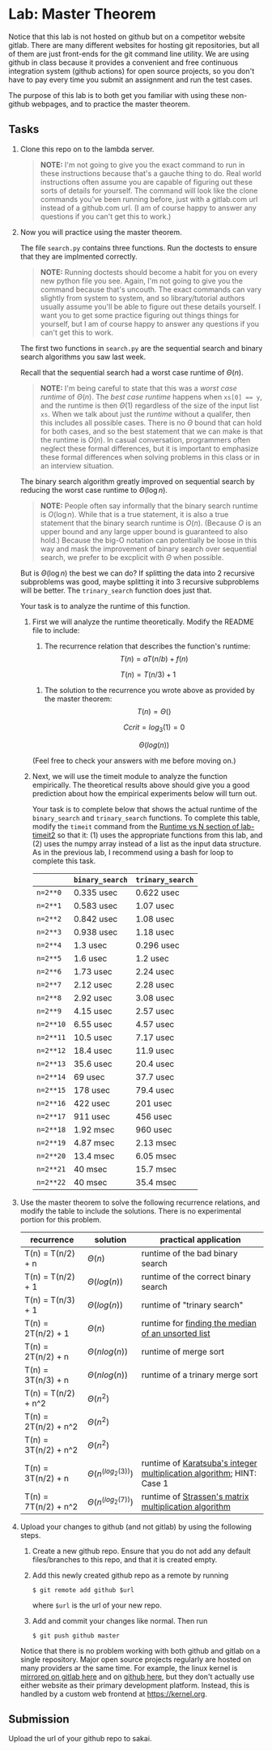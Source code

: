 # Lab: Master Theorem

Notice that this lab is not hosted on github but on a competitor website gitlab.
There are many different websites for hosting git repositories,
but all of them are just front-ends for the git command line utility.
We are using github in class because it provides a convenient and free continuous integration system (github actions) for open source projects,
so you don't have to pay every time you submit an assignment and run the test cases.

The purpose of this lab is to both get you familiar with using these non-github webpages, and to practice the master theorem.

## Tasks

1. Clone this repo on to the lambda server.

    > **NOTE:**
    > I'm not going to give you the exact command to run in these instructions because that's a gauche thing to do.
    > Real world instructions often assume you are capable of figuring out these sorts of details for yourself.
    > The command will look like the clone commands you've been running before, just with a gitlab.com url instead of a github.com url.
    > (I am of course happy to answer any questions if you can't get this to work.)

1. Now you will practice using the master theorem.

    The file `search.py` contains three functions.
    Run the doctests to ensure that they are implmented correctly.

    > **NOTE:**
    > Running doctests should become a habit for you on every new python file you see.
    > Again, I'm not going to give you the command because that's uncouth.
    > The exact commands can vary slightly from system to system,
    > and so library/tutorial authors usually assume you'll be able to figure out these details yourself.
    > I want you to get some practice figuring out things things for yourself,
    > but I am of course happy to answer any questions if you can't get this to work.

    The first two functions in `search.py` are the sequential search and binary search algorithms you saw last week.

    Recall that the sequential search had a worst case runtime of $\Theta(n)$.

    > **NOTE:**
    > I'm being careful to state that this was a *worst case runtime* of $\Theta(n)$.
    > The *best case runtime* happens when `xs[0] == y`,
    > and the runtime is then $\Theta(1)$ regardless of the size of the input list `xs`.
    > When we talk about just the *runtime* without a qualifer,
    > then this includes all possible cases.
    > There is no $\Theta$ bound that can hold for both cases,
    > and so the best statement that we can make is that the runtime is $O(n)$.
    > In casual conversation, programmers often neglect these formal differences,
    > but it is important to emphasize these formal differences when solving problems in this class or in an interview situation.

    The binary search algorithm greatly improved on sequential search by reducing the worst case runtime to $\Theta(\log n)$.

    > **NOTE:**
    > People often say informally that the binary search runtime is $O(\log n)$.
    > While that is a true statement, it is also a true statement that the binary search runtime is $O(n)$.
    > (Because $O$ is an upper bound and any large upper bound is guaranteed to also hold.)
    > Because the big-O notation can potentially be loose in this way and mask the improvement of binary search over sequential search,
    > we prefer to be excplicit with $\Theta$ when possible.

    But is $\Theta(\log n)$ the best we can do?
    If splitting the data into 2 recursive subproblems was good,
    maybe splitting it into 3 recursive subproblems will be better.
    The `trinary_search` function does just that.

    Your task is to analyze the runtime of this function.

    1. First we will analyze the runtime theoretically.
        Modify the README file to include:
    
        1. The recurrence relation that describes the function's runtime:
            $$T(n) = aT(n/b) + f(n)$$
		
		$$T(n) = T(n/3) + 1$$

        1. The solution to the recurrence you wrote above as provided by the master theorem:
            $$T(n) = \Theta()$$

	       $$Ccrit = log_3(1) = 0$$

	      	$$\Theta(log(n))$$

	       
        (Feel free to check your answers with me before moving on.)
    
    1. Next, we will use the timeit module to analyze the function empirically.
        The theoretical results above should give you a good prediction about how the
	empirical experiments below will turn out.

        Your task is to complete below that shows the actual runtime of the
	`binary_search` and `trinary_search` functions.
        To complete this table, modify the `timeit` command from the [Runtime vs N section of
	lab-timeit2](https://github.com/mikeizbicki/lab-timeit2#runtime-vs-n) so that it:
	(1) uses the appropriate functions from this lab, and (2) uses the numpy array instead
	of a list as the input data structure.
        As in the previous lab, I recommend using a bash for loop to complete this task.

        |                | `binary_search`           | `trinary_search`      |
        | -------------- | ------------------------- | --------------------- | 
        | `n=2**0`       |    0.335 usec             |   0.622 usec          |
        | `n=2**1`       |    0.583 usec             |   1.07 usec           |
        | `n=2**2`       |    0.842 usec             |   1.08 usec           |
        | `n=2**3`       |    0.938 usec             |   1.18 usec           |
        | `n=2**4`       |    1.3 usec               |      0.296 usec       |
        | `n=2**5`       |     1.6 usec              |      1.2 usec         |
        | `n=2**6`       |      1.73 usec            |   2.24 usec           |
        | `n=2**7`       |      2.12 usec            |    2.28 usec          |
        | `n=2**8`       |      2.92 usec            |  3.08 usec            |
        | `n=2**9`       |      4.15 usec            |  2.57 usec            |
        | `n=2**10`      |      6.55 usec            |       4.57 usec       |
        | `n=2**11`      |      10.5 usec            |   7.17 usec           |
        | `n=2**12`      |      18.4 usec            |    11.9 usec          |
        | `n=2**13`      |      35.6 usec            |   20.4 usec           |
        | `n=2**14`      |      69 usec              |       37.7 usec       |
        | `n=2**15`      |      178 usec             |     79.4 usec         |
        | `n=2**16`      |        422 usec           |   201 usec            |
        | `n=2**17`      |         911 usec          |  456 usec             |
        | `n=2**18`      |           1.92 msec       |  960 usec             |
        | `n=2**19`      |           4.87 msec       | 2.13 msec             |
        | `n=2**20`      |            13.4 msec      |   6.05 msec           |
        | `n=2**21`      |             40 msec       |  15.7 msec            |
        | `n=2**22`      |              40 msec      | 35.4 msec             |


1. Use the master theorem to solve the following recurrence relations,
    and modify the table to include the solutions.
    There is no experimental portion for this problem.

    | recurrence           | solution                       | practical application                     |
    | -------------------- | ------------------------------ | ----------------------------------------- |
    | T(n) = T(n/2) + n    | $\Theta(       n     )$ | runtime of the bad binary search          |
    | T(n) = T(n/2) + 1    | $\Theta(      log(n)    )$ | runtime of the correct binary search      |
    | T(n) = T(n/3) + 1    | $\Theta(      log(n)     )$ | runtime of "trinary search"               |
    | T(n) = 2T(n/2) + 1   | $\Theta(     n           )$ | runtime for [finding the median of an unsorted list](https://en.wikipedia.org/wiki/Quickselect) |
    | T(n) = 2T(n/2) + n   | $\Theta(       nlog(n)    )$ | runtime of merge sort                     |
    | T(n) = 3T(n/3) + n   | $\Theta(        nlog(n))$ | runtime of a trinary merge sort           |
    | T(n) = T(n/2) + n^2  | $\Theta(     n^2       )$ |                                           |
    | T(n) = 2T(n/2) + n^2 | $\Theta(    n^2       )$ |                                           |
    | T(n) = 3T(n/2) + n^2 | $\Theta(      n^2        )$ |                                           |
    | T(n) = 3T(n/2) + n   | $\Theta(   n^(log_2(3))      )$ | runtime of [Karatsuba's integer multiplication algorithm](https://en.wikipedia.org/wiki/Karatsuba_algorithm); HINT: Case 1 |
    | T(n) = 7T(n/2) + n^2 | $\Theta(    n^(log_2(7))       )$ | runtime of [Strassen's matrix multiplication algorithm](https://en.wikipedia.org/wiki/Strassen_algorithm) |

1. Upload your changes to github (and not gitlab) by using the following steps.

    1. Create a new github repo.
        Ensure that you do not add any default files/branches to this repo, and that it is created empty.

    1. Add this newly created github repo as a remote by running
        ```
        $ git remote add github $url
        ```
        where `$url` is the url of your new repo.

    1. Add and commit your changes like normal.
        Then run
        ```
        $ git push github master
        ```
    
    Notice that there is no problem working with both github and gitlab on a single repository.
    Major open source projects regularly are hosted on many providers ar the same time.
    For example, the linux kernel is [mirrored on gitlab here](https://gitlab.com/linux-kernel/linux) and on [github here](https://github.com/torvalds/linux),
    but they don't actually use either website as their primary development platform.
    Instead, this is handled by a custom web frontend at <https://kernel.org>.

## Submission

Upload the url of your github repo to sakai.
